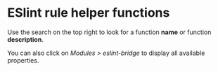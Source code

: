 # ESlint rule helper functions

Use the search on the top right to look for a function **name** or function **description**.

You can also click on *Modules > eslint-bridge* to display all available properties.
